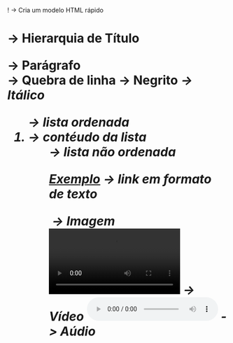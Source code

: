 ! -> Cria um modelo HTML rápido

<h1> -> Hierarquia de Título
<p> -> Parágrafo
<br> -> Quebra de linha
<b> -> Negrito
<i> -> Itálico

<ol> -> lista ordenada
<li> -> contéudo da lista
<ul> -> lista não ordenada

<a href="">Exemplo<a> -> link em formato de texto

<img src="" alt=""> -> Imagem
<video src="" controls></video> -> Vídeo
<audio src="" controls></audio> -> Aúdio